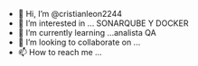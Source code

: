 - 👋 Hi, I’m @cristianleon2244
- 👀 I’m interested in ... SONARQUBE Y DOCKER
- 🌱 I’m currently learning ...analista   QA
- 💞️ I’m looking to collaborate on ...
- 📫 How to reach me ...

<!---
cristianleon2244/cristianleon2244 is a ✨ special ✨ repository because its `README.md` (this file) appears on your GitHub profile.
You can click the Preview link to take a look at your changes.
--->
